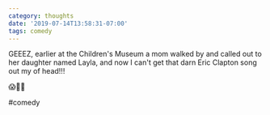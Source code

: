 ```yaml
---
category: thoughts
date: '2019-07-14T13:58:31-07:00'
tags: comedy
---
```


‪GEEEZ, earlier at the Children's Museum a mom walked by and called out to her daughter named Layla, and now I can't get that darn Eric Clapton song out my of head!!!‬

‪😱🥴🎶‬

#comedy